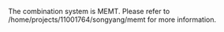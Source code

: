 The combination system is MEMT. Please refer to /home/projects/11001764/songyang/memt for more information.
